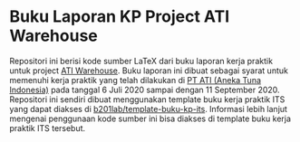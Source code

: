 # Buku Laporan KP Project ATI Warehouse

Repositori ini berisi kode sumber LaTeX dari buku laporan kerja praktik untuk project [ATI Warehouse](https://github.com/threeal/ati-warehouse).
Buku laporan ini dibuat sebagai syarat untuk memenuhi kerja praktik yang telah dilakukan di [PT ATI (Aneka Tuna Indonesia)](http://tunaindonesia.com/) pada tanggal 6 Juli 2020 sampai dengan 11 September 2020.
Repositori ini sendiri dibuat menggunakan template buku kerja praktik ITS yang dapat diakses di [b201lab/template-buku-kp-its](https://github.com/b201lab/template-buku-kp-its).
Informasi lebih lanjut mengenai penggunaan kode sumber ini bisa diakses di template buku kerja praktik ITS tersebut.
